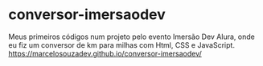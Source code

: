 # conversor-imersaodev
Meus primeiros códigos num projeto pelo evento Imersão Dev Alura, onde eu fiz um conversor de km para milhas com Html, CSS e JavaScript.
https://marcelosouzadev.github.io/conversor-imersaodev/
